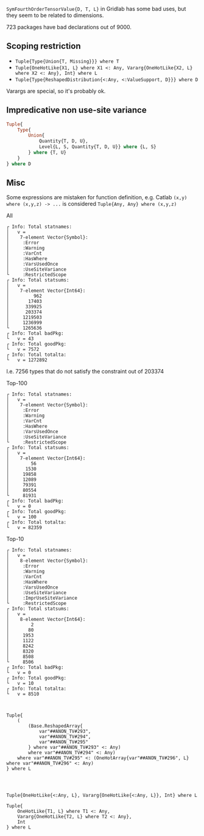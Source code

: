 `SymFourthOrderTensorValue{D, T, L}` in Gridlab has some bad uses, but they seem
to be related to dimensions.

723 packages have bad declarations out of 9000.


## Scoping restriction

- `Tuple{Type{Union{T, Missing}}} where T`
- `Tuple{OneHotLike{X1, L} where X1 <: Any, Vararg{OneHotLike{X2, L} where X2 <: Any}, Int} where L`
- `Tuple{Type{ReshapedDistribution{<:Any, <:ValueSupport, D}}} where D`

Varargs are special, so it's probably ok.


## Impredicative non use-site variance

```julia
Tuple{
    Type{
        Union{
            Quantity{T, D, U},
            Level{L, S, Quantity{T, D, U}} where {L, S}
        } where {T, U}
    }
} where D
```

## Misc

Some expressions are mistaken for function definition, e.g. Catlab
`(x,y) where (x,y,z) -> ...` is considered `Tuple{Any, Any} where (x,y,z)`

All

```
┌ Info: Total statnames:
│   v =
│    7-element Vector{Symbol}:
│     :Error
│     :Warning
│     :VarCnt
│     :HasWhere
│     :VarsUsedOnce
│     :UseSiteVariance
└     :RestrictedScope
┌ Info: Total statsums:
│   v =
│    7-element Vector{Int64}:
│         962
│       17403
│      339925
│      203374
│     1219503
│     1236999
└     1265636
┌ Info: Total badPkg:
└   v = 43
┌ Info: Total goodPkg:
└   v = 7572
┌ Info: Total totalta:
└   v = 1272892
```

I.e. 7256 types that do not satisfy the constraint out of 203374


Top-100

```
┌ Info: Total statnames:
│   v =
│    7-element Vector{Symbol}:
│     :Error
│     :Warning
│     :VarCnt
│     :HasWhere
│     :VarsUsedOnce
│     :UseSiteVariance
└     :RestrictedScope
┌ Info: Total statsums:
│   v =
│    7-element Vector{Int64}:
│        56
│      1530
│     19858
│     12089
│     79391
│     80554
└     81931
┌ Info: Total badPkg:
└   v = 0
┌ Info: Total goodPkg:
└   v = 100
┌ Info: Total totalta:
└   v = 82359
```


Top-10

```
┌ Info: Total statnames:
│   v =
│    8-element Vector{Symbol}:
│     :Error
│     :Warning
│     :VarCnt
│     :HasWhere
│     :VarsUsedOnce
│     :UseSiteVariance
│     :ImprUseSiteVariance
└     :RestrictedScope
┌ Info: Total statsums:
│   v =
│    8-element Vector{Int64}:
│        2
│       80
│     1953
│     1122
│     8242
│     8320
│     8508
└     8506
┌ Info: Total badPkg:
└   v = 0
┌ Info: Total goodPkg:
└   v = 10
┌ Info: Total totalta:
└   v = 8510


```


```

Tuple{
    (
        (Base.ReshapedArray{
            var"##ANON_TV#293", 
            var"##ANON_TV#294", 
            var"##ANON_TV#295"
        } where var"##ANON_TV#293" <: Any) 
        where var"##ANON_TV#294" <: Any)
    where var"##ANON_TV#295" <: (OneHotArray{var"##ANON_TV#296", L} where var"##ANON_TV#296" <: Any)
} where L




Tuple{OneHotLike{<:Any, L}, Vararg{OneHotLike{<:Any, L}}, Int} where L

Tuple{
    OneHotLike{T1, L} where T1 <: Any, 
    Vararg{OneHotLike{T2, L} where T2 <: Any}, 
    Int
} where L


```
